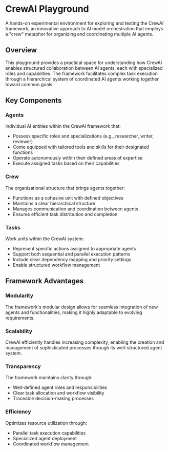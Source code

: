 # CrewAI Playground

A hands-on experimental environment for exploring and testing the CrewAI framework, an innovative approach to AI model orchestration that employs a "crew" metaphor for organizing and coordinating multiple AI agents.

## Overview

This playground provides a practical space for understanding how CrewAI enables structured collaboration between AI agents, each with specialized roles and capabilities. The framework facilitates complex task execution through a hierarchical system of coordinated AI agents working together toward common goals.

## Key Components

### Agents

Individual AI entities within the CrewAI framework that:
- Possess specific roles and specializations (e.g., researcher, writer, reviewer)
- Come equipped with tailored tools and skills for their designated functions
- Operate autonomously within their defined areas of expertise
- Execute assigned tasks based on their capabilities

### Crew

The organizational structure that brings agents together:
- Functions as a cohesive unit with defined objectives
- Maintains a clear hierarchical structure
- Manages communication and coordination between agents
- Ensures efficient task distribution and completion

### Tasks

Work units within the CrewAI system:
- Represent specific actions assigned to appropriate agents
- Support both sequential and parallel execution patterns
- Include clear dependency mapping and priority settings
- Enable structured workflow management

## Framework Advantages

### Modularity
The framework's modular design allows for seamless integration of new agents and functionalities, making it highly adaptable to evolving requirements.

### Scalability
CrewAI efficiently handles increasing complexity, enabling the creation and management of sophisticated processes through its well-structured agent system.

### Transparency
The framework maintains clarity through:
- Well-defined agent roles and responsibilities
- Clear task allocation and workflow visibility
- Traceable decision-making processes

### Efficiency
Optimizes resource utilization through:
- Parallel task execution capabilities
- Specialized agent deployment
- Coordinated workflow management
